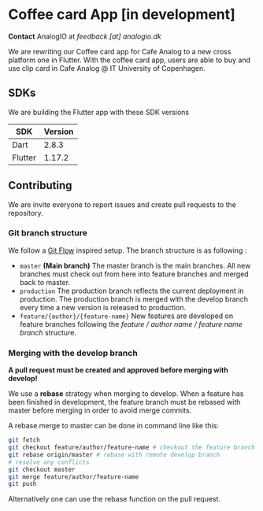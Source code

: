 # Coffee card App [in development]

**Contact** AnalogIO at *feedback [at] analogio.dk*

We are rewriting our Coffee card app for Cafe Analog to a new cross platform one in Flutter. 
With the coffee card app, users are able to buy and use clip card in Cafe Analog @ IT University of Copenhagen.

## SDKs

We are building the Flutter app with these SDK versions

| SDK       | Version   |
| --------- | --------- |
| Dart      | 2.8.3     |
| Flutter   | 1.17.2    |

## Contributing

We are invite everyone to report issues and create pull requests to the repository. 

### Git branch structure

We follow a [Git Flow](https://nvie.com/posts/a-successful-git-branching-model/) inspired setup. The branch structure is as following :

- `master` **(Main  branch)** The master branch is the main branches. All new branches must check out from here into feature branches and merged back to master. 
- `production` The production branch reflects the current deployment in production. The production branch is merged with the develop branch every time a new version is released to production.
- `feature/{author}/{feature-name}` New features are developed on feature branches following the *feature / author name / feature name branch* structure.

### Merging with the develop branch

**A pull request must be created and approved before merging with develop!**

We use a **rebase** strategy when merging to develop. When a feature has been finished in development, the feature branch must be rebased with master before merging in order to avoid merge commits.

A rebase merge to master can be done in command line like this:

```bash
git fetch
git checkout feature/author/feature-name # checkout the feature branch
git rebase origin/master # rebase with remote develop branch
# resolve any conflicts
git checkout master
git merge feature/author/feature-name
git push
```

Alternatively one can use the rebase function on the pull request.

